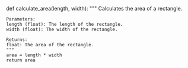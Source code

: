 def calculate_area(length, width):
	"""
	Calculates the area of a rectangle.

	Parameters:
	length (float): The length of the rectangle.
	width (float): The width of the rectangle.

	Returns:
	float: The area of the rectangle.
	"""
	area = length * width
	return area
